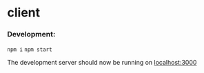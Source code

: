 # client

### Development:

`npm i`
`npm start`

The development server should now be running on [localhost:3000](http://localhost:3000)
